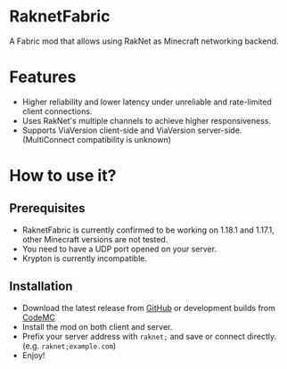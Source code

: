 # RaknetFabric
A Fabric mod that allows using RakNet as Minecraft networking backend.

# Features
- Higher reliability and lower latency under unreliable and rate-limited client connections.
- Uses RakNet's multiple channels to achieve higher responsiveness. 
- Supports ViaVersion client-side and ViaVersion server-side. (MultiConnect compatibility is unknown)

# How to use it?

## Prerequisites
- RaknetFabric is currently confirmed to be working on 1.18.1 and 1.17.1, 
  other Minecraft versions are not tested.
- You need to have a UDP port opened on your server. 
- Krypton is currently incompatible.

## Installation
- Download the latest release from [GitHub](https://github.com/RelativityMC/RaknetFabric/releases) 
  or development builds from [CodeMC](https://ci.codemc.io/job/RelativityMC/job/RaknetFabric/)
- Install the mod on both client and server.
- Prefix your server address with `raknet;` and save or connect directly. 
  (e.g. `raknet;example.com`)
- Enjoy!

